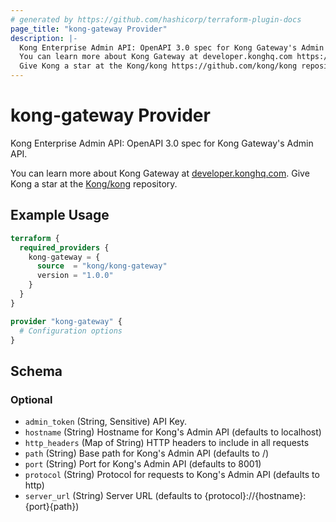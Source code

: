 ```yaml
---
# generated by https://github.com/hashicorp/terraform-plugin-docs
page_title: "kong-gateway Provider"
description: |-
  Kong Enterprise Admin API: OpenAPI 3.0 spec for Kong Gateway's Admin API.
  You can learn more about Kong Gateway at developer.konghq.com https://developer.konghq.com.
  Give Kong a star at the Kong/kong https://github.com/kong/kong repository.
---
```


# kong-gateway Provider

Kong Enterprise Admin API: OpenAPI 3.0 spec for Kong Gateway's Admin API.

You can learn more about Kong Gateway at [developer.konghq.com](https://developer.konghq.com).
Give Kong a star at the [Kong/kong](https://github.com/kong/kong) repository.

## Example Usage

```terraform
terraform {
  required_providers {
    kong-gateway = {
      source  = "kong/kong-gateway"
      version = "1.0.0"
    }
  }
}

provider "kong-gateway" {
  # Configuration options
}
```

<!-- schema generated by tfplugindocs -->
## Schema

### Optional

- `admin_token` (String, Sensitive) API Key.
- `hostname` (String) Hostname for Kong's Admin API (defaults to localhost)
- `http_headers` (Map of String) HTTP headers to include in all requests
- `path` (String) Base path for Kong's Admin API (defaults to /)
- `port` (String) Port for Kong's Admin API (defaults to 8001)
- `protocol` (String) Protocol for requests to Kong's Admin API (defaults to http)
- `server_url` (String) Server URL (defaults to {protocol}://{hostname}:{port}{path})
